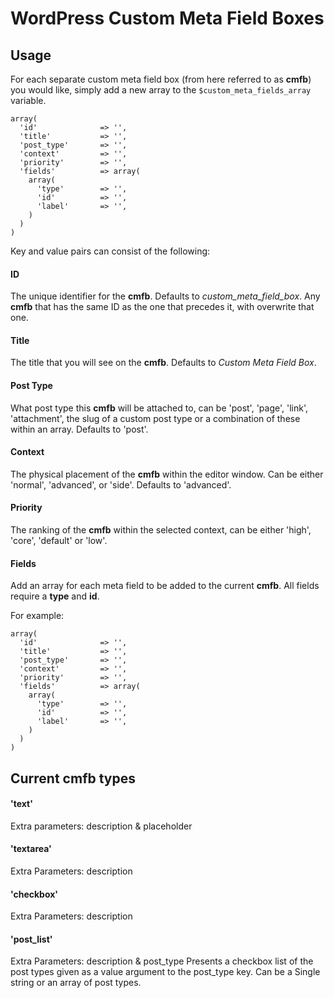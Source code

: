 # WordPress Custom Meta Field Boxes

## Usage 

For each separate custom meta field box (from here referred to as **cmfb**) you would like, simply add a new array to the `$custom_meta_fields_array` variable.

```
array(
  'id'              => '', 
  'title'           => '',              
  'post_type'       => '', 
  'context'         => '',        
  'priority'        => '',
  'fields'          => array(
    array(
      'type'        => '',
      'id' 	        => '',
      'label'       => '',
    )
  )  
)
```

Key and value pairs can consist of the following:

#### ID
The unique identifier for the **cmfb**. Defaults to *custom_meta_field_box*. Any **cmfb** that has the same ID as the one that precedes it, with overwrite that one.

#### Title
The title that you will see on the **cmfb**. Defaults to *Custom Meta Field Box*.

#### Post Type
What post type this **cmfb** will be attached to, can be 'post', 'page', 'link', 'attachment', the slug of a custom post type or a combination of these within an array. Defaults to 'post'.

#### Context
The physical placement of the **cmfb** within the editor window. Can be either 'normal', 'advanced', or 'side'. Defaults to 'advanced'.
 
#### Priority
The ranking of the **cmfb** within the selected context, can be either 'high', 'core', 'default' or 'low'.    

#### Fields
Add an array for each meta field to be added to the current **cmfb**. All fields require a **type** and **id**.       

For example:

```
array(
  'id'              => '', 
  'title'           => '',              
  'post_type'       => '', 
  'context'         => '',        
  'priority'        => '',
  'fields'          => array(
    array(
      'type'        => '',
      'id' 	        => '',
      'label'       => '',
    )
  )  
)
```

## Current **cmfb** types

#### 'text'
Extra parameters: description & placeholder
 
#### 'textarea'  
Extra Parameters: description

#### 'checkbox'  
Extra Parameters: description

#### 'post_list'
Extra Parameters: description & post_type
Presents a checkbox list of the post types given as a value argument to the post_type key. Can be a Single string or an array of post types.

